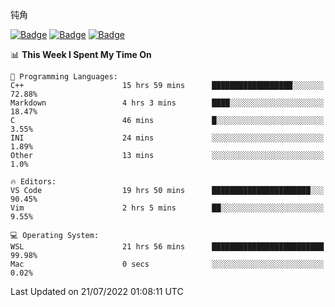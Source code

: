 钝角


[![Badge](https://cp-logo.vercel.app/leetcode-cn/_Hy3)](https://leetcode.cn/u/_hy3/)
[![Badge](https://cp-logo.vercel.app/codeforces/buhuixiedaima)](https://codeforces.com/profile/buhuixiedaima)
[![Badge](https://cp-logo.vercel.app/atcoder/Hy3)](https://atcoder.jp/users/Hy3)
<br>
<!--START_SECTION:waka-->
📊 **This Week I Spent My Time On** 

```text
💬 Programming Languages: 
C++                      15 hrs 59 mins      ██████████████████░░░░░░░   72.88% 
Markdown                 4 hrs 3 mins        ████░░░░░░░░░░░░░░░░░░░░░   18.47% 
C                        46 mins             █░░░░░░░░░░░░░░░░░░░░░░░░   3.55% 
INI                      24 mins             ░░░░░░░░░░░░░░░░░░░░░░░░░   1.89% 
Other                    13 mins             ░░░░░░░░░░░░░░░░░░░░░░░░░   1.0%

🔥 Editors: 
VS Code                  19 hrs 50 mins      ██████████████████████░░░   90.45% 
Vim                      2 hrs 5 mins        ██░░░░░░░░░░░░░░░░░░░░░░░   9.55%

💻 Operating System: 
WSL                      21 hrs 56 mins      █████████████████████████   99.98% 
Mac                      0 secs              ░░░░░░░░░░░░░░░░░░░░░░░░░   0.02%

```


 Last Updated on 21/07/2022 01:08:11 UTC
<!--END_SECTION:waka-->

